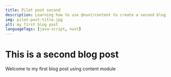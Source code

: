 ```yaml
---
title: Pilot post second
description: Learning how to use @nuxt/content to create a second blog
img: pilot-post-title.jpg
alt: my first blog post
languageTags: [java-script, nuxt]
---
```


# This is a second blog post

Welcome to my first blog post using content module
